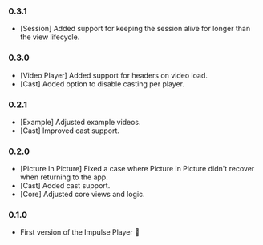 ### 0.3.1

* [Session] Added support for keeping the session alive for longer than the view lifecycle.

### 0.3.0

* [Video Player] Added support for headers on video load.
* [Cast] Added option to disable casting per player.

### 0.2.1

* [Example] Adjusted example videos.
* [Cast] Improved cast support.

### 0.2.0

* [Picture In Picture] Fixed a case where Picture in Picture didn't recover when returning to the app.
* [Cast] Added cast support.
* [Core] Adjusted core views and logic.

### 0.1.0

* First version of the Impulse Player 🚀
